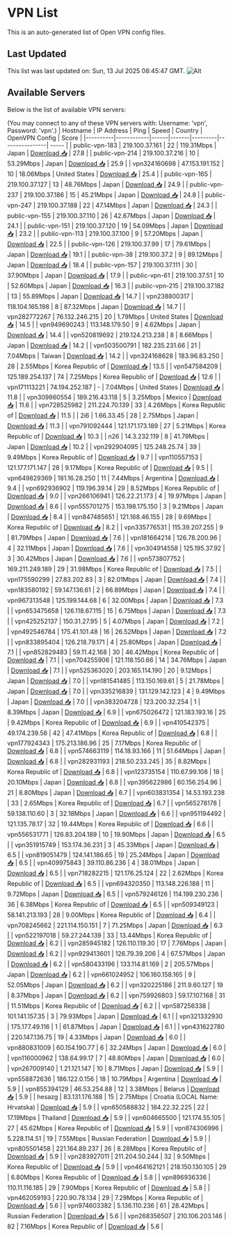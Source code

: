 # VPN List

This is an auto-generated list of Open VPN config files.

## Last Updated

This list was last updated on: Sun, 13 Jul 2025 08:45:47 GMT.
![Alt](https://repobeats.axiom.co/api/embed/186b98318ef1479477931607c1ad7d823f12451f.svg "Repobeats analytics image")

## Available Servers

Below is the list of available VPN servers:

(You may connect to any of these VPN servers with: Username: 'vpn', Password: 'vpn'.)
| Hostname | IP Address | Ping | Speed | Country | OpenVPN Config | Score |
|----------|------------|------|-------|---------|----------------| ----- |
| public-vpn-183 | 219.100.37.161 | 22 | 119.31Mbps | Japan | [Download 📥](./configs/server_0_JP.ovpn) | 27.8 |
| public-vpn-214 | 219.100.37.216 | 10 | 53.29Mbps | Japan | [Download 📥](./configs/server_1_JP.ovpn) | 25.9 |
| vpn324160698 | 47.153.191.152 | 10 | 18.06Mbps | United States | [Download 📥](./configs/server_2_US.ovpn) | 25.4 |
| public-vpn-165 | 219.100.37.127 | 13 | 48.76Mbps | Japan | [Download 📥](./configs/server_3_JP.ovpn) | 24.9 |
| public-vpn-237 | 219.100.37.186 | 15 | 45.21Mbps | Japan | [Download 📥](./configs/server_4_JP.ovpn) | 24.8 |
| public-vpn-247 | 219.100.37.188 | 22 | 47.14Mbps | Japan | [Download 📥](./configs/server_5_JP.ovpn) | 24.3 |
| public-vpn-155 | 219.100.37.110 | 26 | 42.67Mbps | Japan | [Download 📥](./configs/server_6_JP.ovpn) | 24.1 |
| public-vpn-151 | 219.100.37.120 | 19 | 54.09Mbps | Japan | [Download 📥](./configs/server_7_JP.ovpn) | 23.2 |
| public-vpn-113 | 219.100.37.100 | 9 | 57.20Mbps | Japan | [Download 📥](./configs/server_8_JP.ovpn) | 22.5 |
| public-vpn-126 | 219.100.37.99 | 17 | 79.61Mbps | Japan | [Download 📥](./configs/server_9_JP.ovpn) | 19.1 |
| public-vpn-38 | 219.100.37.2 | 9 | 89.12Mbps | Japan | [Download 📥](./configs/server_10_JP.ovpn) | 18.4 |
| public-vpn-157 | 219.100.37.111 | 30 | 37.90Mbps | Japan | [Download 📥](./configs/server_11_JP.ovpn) | 17.9 |
| public-vpn-61 | 219.100.37.51 | 10 | 52.60Mbps | Japan | [Download 📥](./configs/server_12_JP.ovpn) | 16.3 |
| public-vpn-215 | 219.100.37.182 | 13 | 55.89Mbps | Japan | [Download 📥](./configs/server_13_JP.ovpn) | 14.7 |
| vpn238800317 | 118.104.165.198 | 8 | 87.32Mbps | Japan | [Download 📥](./configs/server_14_JP.ovpn) | 14.7 |
| vpn282772267 | 76.132.246.215 | 20 | 1.79Mbps | United States | [Download 📥](./configs/server_15_US.ovpn) | 14.5 |
| vpn949690243 | 113.148.179.50 | 9 | 4.62Mbps | Japan | [Download 📥](./configs/server_16_JP.ovpn) | 14.4 |
| vpn520819692 | 219.124.213.238 | 8 | 8.66Mbps | Japan | [Download 📥](./configs/server_17_JP.ovpn) | 14.2 |
| vpn503500791 | 182.235.231.66 | 21 | 7.04Mbps | Taiwan | [Download 📥](./configs/server_18_TW.ovpn) | 14.2 |
| vpn324168628 | 183.96.83.250 | 28 | 2.55Mbps | Korea Republic of | [Download 📥](./configs/server_19_KR.ovpn) | 13.5 |
| vpn547584209 | 125.189.254.137 | 74 | 7.25Mbps | Korea Republic of | [Download 📥](./configs/server_20_KR.ovpn) | 12.6 |
| vpn171113221 | 74.194.252.187 | - | 7.04Mbps | United States | [Download 📥](./configs/server_21_US.ovpn) | 11.8 |
| vpn309860554 | 189.216.43.118 | 5 | 3.25Mbps | Mexico | [Download 📥](./configs/server_22_MX.ovpn) | 11.6 |
| vpn728525982 | 211.224.70.139 | 33 | 4.26Mbps | Korea Republic of | [Download 📥](./configs/server_23_KR.ovpn) | 11.5 |
| 2i6 | 1.66.33.45 | 28 | 2.75Mbps | Japan | [Download 📥](./configs/server_24_JP.ovpn) | 11.3 |
| vpn791092444 | 121.171.173.189 | 27 | 5.21Mbps | Korea Republic of | [Download 📥](./configs/server_25_KR.ovpn) | 10.3 |
| n26 | 14.3.232.119 | 8 | 41.79Mbps | Japan | [Download 📥](./configs/server_26_JP.ovpn) | 10.2 |
| vpn292904095 | 125.248.25.74 | 39 | 9.49Mbps | Korea Republic of | [Download 📥](./configs/server_27_KR.ovpn) | 9.7 |
| vpn110557153 | 121.177.171.147 | 28 | 9.17Mbps | Korea Republic of | [Download 📥](./configs/server_28_KR.ovpn) | 9.5 |
| vpn649829369 | 181.16.28.250 | 11 | 7.44Mbps | Argentina | [Download 📥](./configs/server_29_AR.ovpn) | 9.4 |
| vpn692936902 | 119.196.39.14 | 29 | 8.52Mbps | Korea Republic of | [Download 📥](./configs/server_30_KR.ovpn) | 9.0 |
| vpn266106941 | 126.22.21.173 | 4 | 19.97Mbps | Japan | [Download 📥](./configs/server_31_JP.ovpn) | 8.6 |
| vpn555701275 | 153.198.175.150 | 3 | 9.21Mbps | Japan | [Download 📥](./configs/server_32_JP.ovpn) | 8.4 |
| vpn847485651 | 121.168.46.155 | 28 | 9.69Mbps | Korea Republic of | [Download 📥](./configs/server_33_KR.ovpn) | 8.2 |
| vpn335776531 | 115.39.207.255 | 9 | 81.79Mbps | Japan | [Download 📥](./configs/server_34_JP.ovpn) | 7.6 |
| vpn181664214 | 126.78.200.96 | 4 | 32.11Mbps | Japan | [Download 📥](./configs/server_35_JP.ovpn) | 7.6 |
| vpn304914558 | 125.195.37.92 | 3 | 30.42Mbps | Japan | [Download 📥](./configs/server_36_JP.ovpn) | 7.6 |
| vpn573807752 | 169.211.249.189 | 29 | 31.98Mbps | Korea Republic of | [Download 📥](./configs/server_37_KR.ovpn) | 7.5 |
| vpn175590299 | 27.83.202.83 | 3 | 82.01Mbps | Japan | [Download 📥](./configs/server_38_JP.ovpn) | 7.4 |
| vpn183580192 | 59.147.136.61 | 2 | 66.89Mbps | Japan | [Download 📥](./configs/server_39_JP.ovpn) | 7.4 |
| vpn967313548 | 125.199.144.68 | 6 | 32.00Mbps | Japan | [Download 📥](./configs/server_40_JP.ovpn) | 7.3 |
| vpn653475658 | 126.118.67.115 | 15 | 6.75Mbps | Japan | [Download 📥](./configs/server_41_JP.ovpn) | 7.3 |
| vpn425252137 | 150.31.27.95 | 5 | 4.07Mbps | Japan | [Download 📥](./configs/server_42_JP.ovpn) | 7.2 |
| vpn492546784 | 175.41.101.48 | 16 | 26.52Mbps | Japan | [Download 📥](./configs/server_43_JP.ovpn) | 7.2 |
| vpn833895404 | 126.218.79.171 | 4 | 25.80Mbps | Japan | [Download 📥](./configs/server_44_JP.ovpn) | 7.1 |
| vpn852829483 | 59.11.42.168 | 30 | 46.42Mbps | Korea Republic of | [Download 📥](./configs/server_45_KR.ovpn) | 7.1 |
| vpn704255906 | 121.118.150.66 | 14 | 34.76Mbps | Japan | [Download 📥](./configs/server_46_JP.ovpn) | 7.1 |
| vpn525363020 | 203.165.114.190 | 20 | 9.12Mbps | Japan | [Download 📥](./configs/server_47_JP.ovpn) | 7.0 |
| vpn181541485 | 113.150.169.61 | 5 | 21.78Mbps | Japan | [Download 📥](./configs/server_48_JP.ovpn) | 7.0 |
| vpn335216839 | 131.129.142.123 | 4 | 9.49Mbps | Japan | [Download 📥](./configs/server_49_JP.ovpn) | 7.0 |
| vpn383204728 | 123.200.32.254 | 1 | 8.39Mbps | Japan | [Download 📥](./configs/server_50_JP.ovpn) | 6.9 |
| vpn675026472 | 121.183.193.16 | 25 | 9.42Mbps | Korea Republic of | [Download 📥](./configs/server_51_KR.ovpn) | 6.9 |
| vpn410542375 | 49.174.239.56 | 42 | 47.41Mbps | Korea Republic of | [Download 📥](./configs/server_52_KR.ovpn) | 6.8 |
| vpn177924343 | 175.213.186.96 | 25 | 7.17Mbps | Korea Republic of | [Download 📥](./configs/server_53_KR.ovpn) | 6.8 |
| vpn574663119 | 114.18.93.166 | 11 | 51.64Mbps | Japan | [Download 📥](./configs/server_54_JP.ovpn) | 6.8 |
| vpn282931193 | 218.50.233.245 | 35 | 8.82Mbps | Korea Republic of | [Download 📥](./configs/server_55_KR.ovpn) | 6.8 |
| vpn123735154 | 110.67.99.108 | 18 | 20.10Mbps | Japan | [Download 📥](./configs/server_56_JP.ovpn) | 6.8 |
| vpn395622986 | 60.156.254.96 | 21 | 8.80Mbps | Japan | [Download 📥](./configs/server_57_JP.ovpn) | 6.7 |
| vpn603831354 | 14.53.193.238 | 33 | 2.65Mbps | Korea Republic of | [Download 📥](./configs/server_58_KR.ovpn) | 6.7 |
| vpn565278178 | 59.138.110.60 | 3 | 32.18Mbps | Japan | [Download 📥](./configs/server_59_JP.ovpn) | 6.6 |
| vpn951194492 | 121.135.78.17 | 32 | 19.44Mbps | Korea Republic of | [Download 📥](./configs/server_60_KR.ovpn) | 6.6 |
| vpn556531771 | 126.83.204.189 | 10 | 19.90Mbps | Japan | [Download 📥](./configs/server_61_JP.ovpn) | 6.5 |
| vpn351915749 | 153.174.36.231 | 3 | 45.33Mbps | Japan | [Download 📥](./configs/server_62_JP.ovpn) | 6.5 |
| vpn819051479 | 124.141.186.65 | 19 | 25.24Mbps | Japan | [Download 📥](./configs/server_63_JP.ovpn) | 6.5 |
| vpn409975843 | 39.110.86.236 | 4 | 38.01Mbps | Japan | [Download 📥](./configs/server_64_JP.ovpn) | 6.5 |
| vpn718282215 | 121.176.25.124 | 22 | 2.62Mbps | Korea Republic of | [Download 📥](./configs/server_65_KR.ovpn) | 6.5 |
| vpn694320350 | 113.148.226.188 | 11 | 9.72Mbps | Japan | [Download 📥](./configs/server_66_JP.ovpn) | 6.5 |
| vpn579246126 | 114.199.230.236 | 36 | 6.38Mbps | Korea Republic of | [Download 📥](./configs/server_67_KR.ovpn) | 6.5 |
| vpn509349123 | 58.141.213.193 | 28 | 9.00Mbps | Korea Republic of | [Download 📥](./configs/server_68_KR.ovpn) | 6.4 |
| vpn708245662 | 221.114.150.151 | 7 | 71.25Mbps | Japan | [Download 📥](./configs/server_69_JP.ovpn) | 6.3 |
| vpn522197018 | 59.27.244.139 | 33 | 13.44Mbps | Korea Republic of | [Download 📥](./configs/server_70_KR.ovpn) | 6.2 |
| vpn285945182 | 126.110.119.30 | 17 | 7.76Mbps | Japan | [Download 📥](./configs/server_71_JP.ovpn) | 6.2 |
| vpn929413601 | 126.79.39.206 | 4 | 67.57Mbps | Japan | [Download 📥](./configs/server_72_JP.ovpn) | 6.2 |
| vpn580433196 | 133.114.81.169 | 2 | 205.57Mbps | Japan | [Download 📥](./configs/server_73_JP.ovpn) | 6.2 |
| vpn661024952 | 106.160.158.165 | 9 | 52.05Mbps | Japan | [Download 📥](./configs/server_74_JP.ovpn) | 6.2 |
| vpn320225186 | 211.9.60.127 | 19 | 8.37Mbps | Japan | [Download 📥](./configs/server_75_JP.ovpn) | 6.2 |
| vpn759926803 | 59.17.107.168 | 31 | 11.51Mbps | Korea Republic of | [Download 📥](./configs/server_76_KR.ovpn) | 6.2 |
| vpn587256338 | 101.141.157.35 | 3 | 79.93Mbps | Japan | [Download 📥](./configs/server_77_JP.ovpn) | 6.1 |
| vpn321332930 | 175.177.49.116 | 1 | 61.87Mbps | Japan | [Download 📥](./configs/server_78_JP.ovpn) | 6.1 |
| vpn431622780 | 220.147.136.75 | 19 | 4.33Mbps | Japan | [Download 📥](./configs/server_79_JP.ovpn) | 6.0 |
| vpn880831009 | 60.154.190.77 | 6 | 32.24Mbps | Japan | [Download 📥](./configs/server_80_JP.ovpn) | 6.0 |
| vpn116000962 | 138.64.99.17 | 7 | 48.80Mbps | Japan | [Download 📥](./configs/server_81_JP.ovpn) | 6.0 |
| vpn267009140 | 1.21.121.147 | 10 | 8.71Mbps | Japan | [Download 📥](./configs/server_82_JP.ovpn) | 5.9 |
| vpn558872636 | 186.122.0.156 | 18 | 10.79Mbps | Argentina | [Download 📥](./configs/server_83_AR.ovpn) | 5.9 |
| vpn855394129 | 46.53.254.88 | 12 | 3.38Mbps | Belarus | [Download 📥](./configs/server_84_BY.ovpn) | 5.9 |
| hesazg | 83.131.176.188 | 15 | 2.75Mbps | Croatia (LOCAL Name: Hrvatska) | [Download 📥](./configs/server_85_HR.ovpn) | 5.9 |
| vpn650588832 | 184.22.32.225 | 22 | 17.19Mbps | Thailand | [Download 📥](./configs/server_86_TH.ovpn) | 5.9 |
| vpn604665500 | 121.174.55.105 | 27 | 45.62Mbps | Korea Republic of | [Download 📥](./configs/server_87_KR.ovpn) | 5.9 |
| vpn874306996 | 5.228.114.51 | 19 | 7.55Mbps | Russian Federation | [Download 📥](./configs/server_88_RU.ovpn) | 5.9 |
| vpn805501458 | 221.164.89.237 | 26 | 8.28Mbps | Korea Republic of | [Download 📥](./configs/server_89_KR.ovpn) | 5.9 |
| vpn283927011 | 211.204.50.244 | 32 | 9.50Mbps | Korea Republic of | [Download 📥](./configs/server_90_KR.ovpn) | 5.9 |
| vpn464162121 | 218.150.130.105 | 29 | 6.80Mbps | Korea Republic of | [Download 📥](./configs/server_91_KR.ovpn) | 5.8 |
| vpn896936336 | 110.11.116.185 | 29 | 7.90Mbps | Korea Republic of | [Download 📥](./configs/server_92_KR.ovpn) | 5.8 |
| vpn462059193 | 220.90.78.134 | 29 | 7.29Mbps | Korea Republic of | [Download 📥](./configs/server_93_KR.ovpn) | 5.6 |
| vpn974603382 | 5.136.110.236 | 61 | 28.42Mbps | Russian Federation | [Download 📥](./configs/server_94_RU.ovpn) | 5.6 |
| vpn268356507 | 210.106.203.146 | 82 | 7.16Mbps | Korea Republic of | [Download 📥](./configs/server_95_KR.ovpn) | 5.6 |
